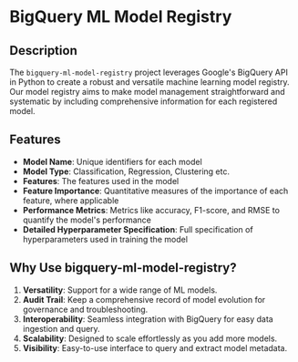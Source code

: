 # BigQuery ML Model Registry 

## Description

The `bigquery-ml-model-registry` project leverages Google's BigQuery API in Python to create a robust and versatile machine learning model registry. Our model registry aims to make model management straightforward and systematic by including comprehensive information for each registered model.

## Features

- **Model Name**: Unique identifiers for each model
- **Model Type**: Classification, Regression, Clustering etc.
- **Features**: The features used in the model
- **Feature Importance**: Quantitative measures of the importance of each feature, where applicable
- **Performance Metrics**: Metrics like accuracy, F1-score, and RMSE to quantify the model's performance
- **Detailed Hyperparameter Specification**: Full specification of hyperparameters used in training the model

## Why Use bigquery-ml-model-registry?

1. **Versatility**: Support for a wide range of ML models.
2. **Audit Trail**: Keep a comprehensive record of model evolution for governance and troubleshooting.
3. **Interoperability**: Seamless integration with BigQuery for easy data ingestion and query.
4. **Scalability**: Designed to scale effortlessly as you add more models.
5. **Visibility**: Easy-to-use interface to query and extract model metadata.

